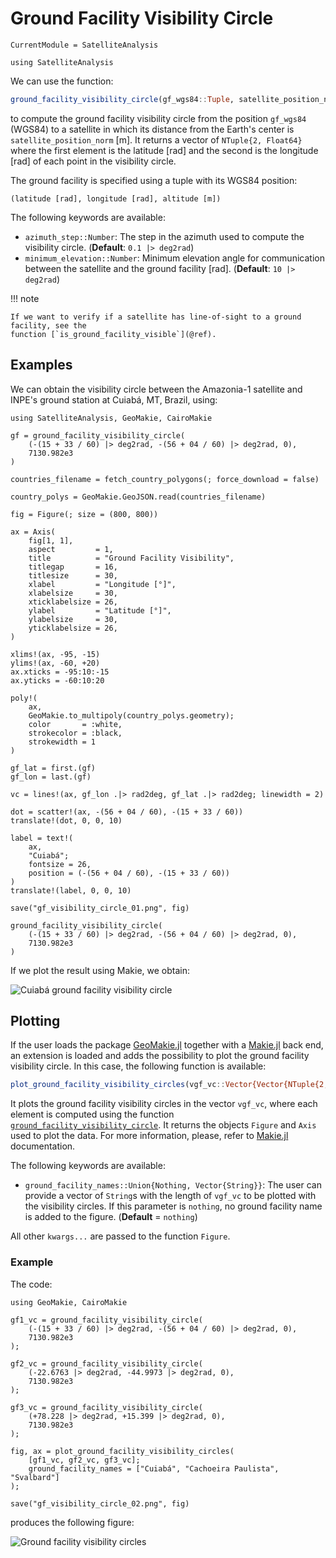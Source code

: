 # Ground Facility Visibility Circle

```@meta
CurrentModule = SatelliteAnalysis
```

```@setup ground_facility_visibility_circle
using SatelliteAnalysis
```

We can use the function:

```julia
ground_facility_visibility_circle(gf_wgs84::Tuple, satellite_position_norm::Number; kwargs...) -> Vector{NTuple{2, Float64}}
```

to compute the ground facility visibility circle from the position `gf_wgs84` (WGS84) to a
satellite in which its distance from the Earth's center is `satellite_position_norm` [m]. It
returns a vector of `NTuple{2, Float64}` where the first element is the latitude [rad] and
the second is the longitude [rad] of each point in the visibility circle.

The ground facility is specified using a tuple with its WGS84 position:

```text
(latitude [rad], longitude [rad], altitude [m])
```

The following keywords are available:

- `azimuth_step::Number`: The step in the azimuth used to compute the visibility circle.
    (**Default**: `0.1 |> deg2rad`)
- `minimum_elevation::Number`: Minimum elevation angle for communication between the
    satellite and the ground facility [rad].
    (**Default**: `10 |> deg2rad`)

!!! note

    If we want to verify if a satellite has line-of-sight to a ground facility, see the
    function [`is_ground_facility_visible`](@ref).

## Examples

We can obtain the visibility circle between the Amazonia-1 satellite and INPE's ground
station at Cuiabá, MT, Brazil, using:

```@setup ground_facility_visibility_circle_example
using SatelliteAnalysis, GeoMakie, CairoMakie

gf = ground_facility_visibility_circle(
    (-(15 + 33 / 60) |> deg2rad, -(56 + 04 / 60) |> deg2rad, 0),
    7130.982e3
)

countries_filename = fetch_country_polygons(; force_download = false)

country_polys = GeoMakie.GeoJSON.read(countries_filename)

fig = Figure(; size = (800, 800))

ax = Axis(
    fig[1, 1],
    aspect         = 1,
    title          = "Ground Facility Visibility",
    titlegap       = 16,
    titlesize      = 30,
    xlabel         = "Longitude [°]",
    xlabelsize     = 30,
    xticklabelsize = 26,
    ylabel         = "Latitude [°]",
    ylabelsize     = 30,
    yticklabelsize = 26,
)

xlims!(ax, -95, -15)
ylims!(ax, -60, +20)
ax.xticks = -95:10:-15
ax.yticks = -60:10:20

poly!(
    ax,
    GeoMakie.to_multipoly(country_polys.geometry);
    color       = :white,
    strokecolor = :black,
    strokewidth = 1
)

gf_lat = first.(gf)
gf_lon = last.(gf)

vc = lines!(ax, gf_lon .|> rad2deg, gf_lat .|> rad2deg; linewidth = 2)

dot = scatter!(ax, -(56 + 04 / 60), -(15 + 33 / 60))
translate!(dot, 0, 0, 10)

label = text!(
    ax,
    "Cuiabá";
    fontsize = 26,
    position = (-(56 + 04 / 60), -(15 + 33 / 60))
)
translate!(label, 0, 0, 10)

save("gf_visibility_circle_01.png", fig)
```

```@repl ground_facility_visibility_circle
ground_facility_visibility_circle(
    (-(15 + 33 / 60) |> deg2rad, -(56 + 04 / 60) |> deg2rad, 0),
    7130.982e3
)
```

If we plot the result using Makie, we obtain:

![Cuiabá ground facility visibility circle](./gf_visibility_circle_01.png)

## Plotting

If the user loads the package [GeoMakie.jl](https://github.com/MakieOrg/GeoMakie.jl)
together with a [Makie.jl](https://docs.makie.org/stable/) back end, an extension is loaded
and adds the possibility to plot the ground facility visibility circle. In this case, the
following function is available:

```julia
plot_ground_facility_visibility_circles(vgf_vc::Vector{Vector{NTuple{2, T}}}; kwargs...) where T <: Number -> Figure, Axis
```

It plots the ground facility visibility circles in the vector `vgf_vc`, where each element
is computed using the function [`ground_facility_visibility_circle`](@ref). It returns the
objects `Figure` and `Axis` used to plot the data. For more information, please, refer to
[Makie.jl](https://docs.makie.org/stable/) documentation.

The following keywords are available:

- `ground_facility_names::Union{Nothing, Vector{String}}`: The user can provide a vector of
    `String`s with the length of `vgf_vc` to be plotted with the visibility circles. If this
    parameter is `nothing`, no ground facility name is added to the figure.
    (**Default** = `nothing`)

All other `kwargs...` are passed to the function `Figure`.

### Example

The code:

```@repl ground_facility_visibility_circle
using GeoMakie, CairoMakie

gf1_vc = ground_facility_visibility_circle(
    (-(15 + 33 / 60) |> deg2rad, -(56 + 04 / 60) |> deg2rad, 0),
    7130.982e3
);

gf2_vc = ground_facility_visibility_circle(
    (-22.6763 |> deg2rad, -44.9973 |> deg2rad, 0),
    7130.982e3
);

gf3_vc = ground_facility_visibility_circle(
    (+78.228 |> deg2rad, +15.399 |> deg2rad, 0),
    7130.982e3
);

fig, ax = plot_ground_facility_visibility_circles(
    [gf1_vc, gf2_vc, gf3_vc];
    ground_facility_names = ["Cuiabá", "Cachoeira Paulista", "Svalbard"]
);

save("gf_visibility_circle_02.png", fig)
```

produces the following figure:

![Ground facility visibility circles](./gf_visibility_circle_02.png)
